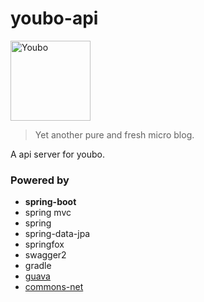 # youbo-api

<img src="https://github.com/happylrd/youbo-cms/blob/master/kiri/src/common/image/logo.png" width="128" style="max-width:100%;" alt="Youbo">

> Yet another pure and fresh micro blog.

A api server for youbo.

### Powered by

- **spring-boot**
- spring mvc
- spring
- spring-data-jpa
- springfox
- swagger2
- gradle
- [guava](https://github.com/google/guava)
- [commons-net](http://commons.apache.org/proper/commons-net/)
